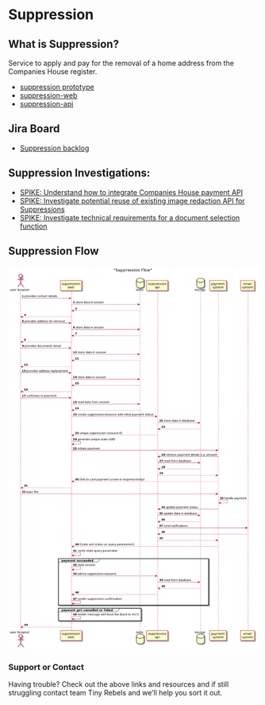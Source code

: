 # Suppression

## What is Suppression?
Service to apply and pay for the removal of a home address from the Companies House register.

* [suppression prototype](https://suppress-my-details-v1.herokuapp.com/)
* [suppression-web](https://github.com/companieshouse/suppression-web)
* [suppression-api](https://github.com/companieshouse/suppression-api)

## Jira Board

* [Suppression backlog](https://companieshouse.atlassian.net/secure/RapidBoard.jspa?rapidView=367&view=planning.nodetail&issueLimit=100)

## Suppression Investigations:

* [SPIKE: Understand how to integrate Companies House payment API](https://companieshouse.atlassian.net/wiki/spaces/TTR/pages/1824981375/SPIKE+Understand+how+to+integrate+Companies+House+payment+API)
* [SPIKE: Investigate potential reuse of existing image redaction API for Suppressions](https://companieshouse.atlassian.net/wiki/spaces/TTR/pages/1851064549/SPIKE+Investigate+potential+reuse+of+existing+image+redaction+API+for+Suppressions)
* [SPIKE: Investigate technical requirements for a document selection function](https://companieshouse.atlassian.net/wiki/spaces/TTR/pages/1925644382/SPIKE+Investigate+technical+requirements+for+a+document+selection+function)

## Suppression Flow

![Suppression Flow](assets/diagrams/suppression-flow.png)

### Support or Contact

Having trouble? Check out the above links and resources and if still struggling contact team Tiny Rebels and we’ll help you sort it out.